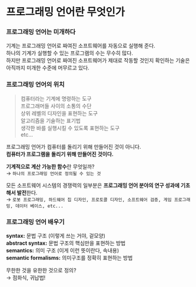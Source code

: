 # 프로그래밍 언어란 무엇인가

### 프로그래밍 언어는 미개하다
기계는 프로그래밍 언어로 짜여진 소프트웨어를 자동으로 실행해 준다.  
하나의 기계가 실행할 수 있는 프로그램의 수는 무수히 많다.  
하지만 프로그래밍 언어로 짜여진 소프트웨어가 제대로 작동할 것인지 확인하는 기술은 아직까지 미개한 수준에 머무르고 있다.  

### 프로그래밍 언어의 위치
> 컴퓨터라는 기계에 명령하는 도구  
프로그래머들 사이의 소통의 수단  
상위 레벨의 디자인을 표현하는 도구  
알고리즘을 기술하는 표기법  
생각한 바를 실행시킬 수 있도록 표현하는 도구  
etc...  

프로그래밍 언어가 컴퓨터를 돌리기 위해 만들어진 것이 아니다.  
**컴퓨터가 프로그램을 돌리기 위해 만들어진 것이다.**  

**기계적으로 계산 가능한 함수**란 무엇일까?  
→ `하나의 프로그래밍 언어로 정의될 수 있는 것`  

모든 소프트웨어 시스템의 경쟁력의 일부분은 **프로그래밍 언어 분야의 연구 성과에 기초해서 발전**한다.  
→ `로봇 프로그래밍, 하드웨어 칩 디자인, 프로토콜 디자인, 소프트웨어 검증, 게임 프로그래밍, 데이터 베이스, etc...`  

### 프로그래밍 언어 배우기  
**syntax:** 문법 구조 (이렇게 쓰는 거야, 겉모양)  
**abstract syntax:** 문법 구조의 핵심만을 표현하는 방법  
**semantics:** 의미 구조 (이게 이런 뜻이란다, 속내용)  
**semantic formalisms:** 의미구조를 정확히 표현하는 방법  

무한한 것을 유한한 것으로 정의?  
→ 점화식, 귀납법!  
